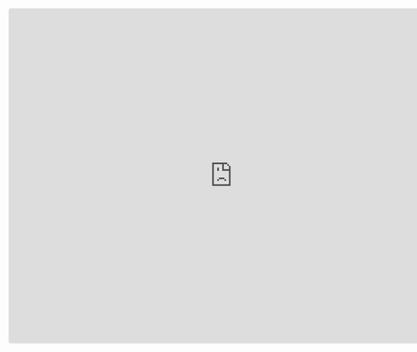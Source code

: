 <iframe src="https://www.geogebra.org/calculator/urdraqce?embed" width="800" height="600" allowfullscreen style="border: 1px solid #e4e4e4;border-radius: 4px;" frameborder="0"></iframe> 